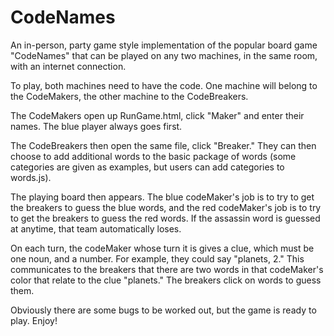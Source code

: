 # CodeNames
An in-person, party game style implementation of the popular board game "CodeNames" that can be played on any two machines, in the same room, with an internet connection.

To play, both machines need to have the code. One machine will belong to the CodeMakers, the other machine to the CodeBreakers.

The CodeMakers open up RunGame.html, click "Maker" and enter their names. The blue player always goes first.

The CodeBreakers then open the same file, click "Breaker." They can then choose to add additional words to the basic package of words (some categories are given as examples, but users can add categories to words.js).

The playing board then appears. The blue codeMaker's job is to try to get the breakers to guess the blue words, and the red codeMaker's job is to try to get the breakers to guess the red words. If the assassin word is guessed at anytime, that team automatically loses.

On each turn, the codeMaker whose turn it is gives a clue, which must be one noun, and a number. For example, they could say "planets, 2." This communicates to the breakers that there are two words in that codeMaker's color that relate to the clue "planets." The breakers click on words to guess them.

Obviously there are some bugs to be worked out, but the game is ready to play. Enjoy!
